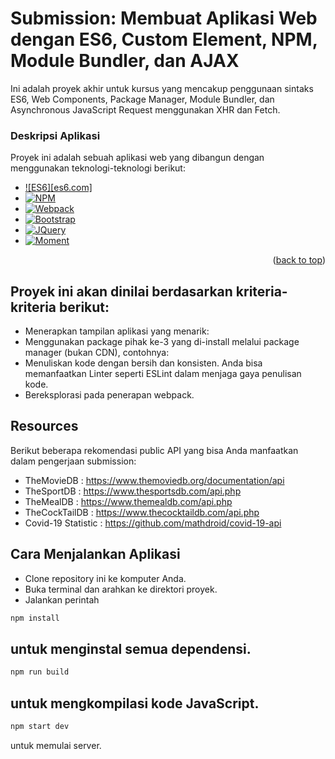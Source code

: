 # Submission: Membuat Aplikasi Web dengan ES6, Custom Element, NPM, Module Bundler, dan AJAX
Ini adalah proyek akhir untuk kursus yang mencakup penggunaan sintaks ES6, Web Components, Package Manager, Module Bundler, dan Asynchronous JavaScript Request menggunakan XHR dan Fetch.

###  Deskripsi Aplikasi

Proyek ini adalah sebuah aplikasi web yang dibangun dengan menggunakan teknologi-teknologi berikut:

* [![ES6][es6.com]][es6-url]
* [![NPM][npm.com]][npm-url]
* [![Webpack][webpack-img]][webpack-url]
* [![Bootstrap][Bootstrap.com]][Bootstrap-url]
* [![JQuery][JQuery.com]][JQuery-url]
* [![Moment][Momentjs.com]][Moment-url]

<p align="right">(<a href="#readme-top">back to top</a>)</p>

## Proyek ini akan dinilai berdasarkan kriteria-kriteria berikut:
- Menerapkan tampilan aplikasi yang menarik:
- Menggunakan package pihak ke-3 yang di-install melalui package manager (bukan CDN), contohnya:
- Menuliskan kode dengan bersih dan konsisten. Anda bisa memanfaatkan Linter seperti ESLint dalam menjaga gaya penulisan kode.
- Bereksplorasi pada penerapan webpack.

## Resources
Berikut beberapa rekomendasi public API yang bisa Anda manfaatkan dalam pengerjaan submission:

- TheMovieDB : https://www.themoviedb.org/documentation/api
- TheSportDB : https://www.thesportsdb.com/api.php
- TheMealDB : https://www.themealdb.com/api.php
- TheCockTailDB : https://www.thecocktaildb.com/api.php
- Covid-19 Statistic : https://github.com/mathdroid/covid-19-api

## Cara Menjalankan Aplikasi
- Clone repository ini ke komputer Anda.
- Buka terminal dan arahkan ke direktori proyek.
- Jalankan perintah
```sh
npm install
```
untuk menginstal semua dependensi.
- 
```sh
npm run build
```
untuk mengkompilasi kode JavaScript.
-
```sh
npm start dev
```
untuk memulai server.


<!-- MARKDOWN LINKS & IMAGES -->
<!-- https://www.markdownguide.org/basic-syntax/#reference-style-links -->
[Bootstrap.com]: https://img.shields.io/badge/Bootstrap-563D7C?style=for-the-badge&logo=bootstrap&logoColor=white
[Bootstrap-url]: https://getbootstrap.com
[JQuery.com]: https://img.shields.io/badge/jQuery-0769AD?style=for-the-badge&logo=jquery&logoColor=white
[JQuery-url]: https://jquery.com 
[Moment-url]: https://momentjs.com/
[Momentjs.com]: https://img.shields.io/badge/Moment.js-black?style=for-the-badge&logo=moment&logoColor=white
[npm-url]: https://www.npmjs.com/package/moment
[npm.com]: https://img.shields.io/npm/v/moment?style=for-the-badge&logo=npm&logoColor=white&color=green
[webpack-url]: https://webpack.js.org/
[webpack-img]: https://img.shields.io/badge/Webpack-8DD6F9?style=for-the-badge&logo=webpack&logoColor=black
[es6-url]: http://es6-features.org/#Constants
[es6-img]: https://img.shields.io/badge/ES6-F7DF1E?style=for-the-badge&logo=javascript&logoColor=black





